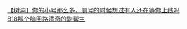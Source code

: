 [【树洞】你的小号那么多，删号的时候想过有人还在等你上线吗](http://tieba.baidu.com/p/3740440811?see_lz=1&pn=)   
[818那个脑回路清奇的副帮主](http://tieba.baidu.com/p/3738984373?see_lz=1&pn=)   
